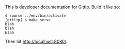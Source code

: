 This is developer documentation for Gittip. Build it like so:

```
$ source ../env/bin/activate
[gittip] $ make serve
blah
blah
blah
```

Then hit [http://localhost:8080/](http://localhost:8080/).
